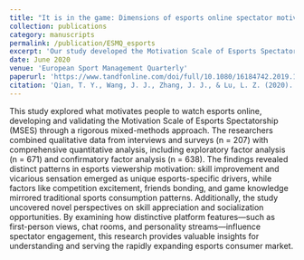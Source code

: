 ```yaml
---
title: "It is in the game: Dimensions of esports online spectator motivation and development of a scale"
collection: publications
category: manuscripts
permalink: /publication/ESMQ_esports
excerpt: 'Our study developed the Motivation Scale of Esports Spectatorship (MSES) through mixed methods analysis. The findings revealed unique motivational factors specific to esports viewing—skill improvement and vicarious sensation—alongside traditional viewing factors like competition excitement and social bonding. By examining platform-specific features such as first-person views and chat interaction, this study provides stakeholders with a validated framework for understanding and enhancing viewer engagement in the expanding esports market.'
date: June 2020
venue: 'European Sport Management Quarterly'
paperurl: 'https://www.tandfonline.com/doi/full/10.1080/16184742.2019.1630464'
citation: 'Qian, T. Y., Wang, J. J., Zhang, J. J., & Lu, L. Z. (2020). It is in the game: Dimensions of esports online spectator motivation and development of a scale. <i>European Sport Management Quarterly, 20</i>(4), 458-479.'
---
```


This study explored what motivates people to watch esports online, developing and validating the Motivation Scale of Esports Spectatorship (MSES) through a rigorous mixed-methods approach. The researchers combined qualitative data from interviews and surveys (n = 207) with comprehensive quantitative analysis, including exploratory factor analysis (n = 671) and confirmatory factor analysis (n = 638). The findings revealed distinct patterns in esports viewership motivation: skill improvement and vicarious sensation emerged as unique esports-specific drivers, while factors like competition excitement, friends bonding, and game knowledge mirrored traditional sports consumption patterns. Additionally, the study uncovered novel perspectives on skill appreciation and socialization opportunities. By examining how distinctive platform features—such as first-person views, chat rooms, and personality streams—influence spectator engagement, this research provides valuable insights for understanding and serving the rapidly expanding esports consumer market.
